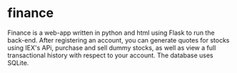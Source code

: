 # finance
Finance is a web-app written in python and html using Flask to run the back-end.
After registering an account, you can generate quotes for stocks using IEX's APi, purchase and sell dummy stocks, as well as view a full transactional history with respect to your account.
The database uses SQLite.
